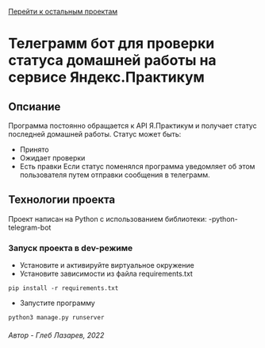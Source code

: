[Перейти к остальным проектам](https://github.com/akchau/akchau/blob/main/README.md#проекты)

# Телеграмм бот для проверки статуса домашней работы на сервисе Яндекс.Практикум
## Опсиание
Программа постоянно обращается к API Я.Практикум и получает статус последней домашней работы.
Статус может быть:
- Принято
- Ожидает проверки
- Есть правки
Если статус поменялся программа уведомляет об этом пользователя путем отправки сообщения в телеграмм.
## Технологии проекта
Проект написан на Python c использованием библиотеки:
-python-telegram-bot
### Запуск проекта в dev-режиме
- Установите и активируйте виртуальное окружение
- Установите зависимости из файла requirements.txt
```
pip install -r requirements.txt
``` 
- Запустите программу
```
python3 manage.py runserver
```
###### Автор - Глеб Лазарев, 2022
